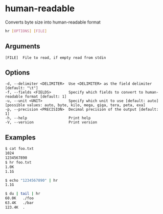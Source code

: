 # human-readable

Converts byte size into human-readable format

``` bash
hr [OPTIONS] [FILE]
```

## Arguments

```
[FILE]  File to read, if empty read from stdin
```

## Options

```
-d, --delimiter <DELIMITER>  Use <DELIMITER> as the field delimiter [default: "\t"]
-f, --fields <FIELDS>        Specify which fields to convert to human-readable format [default: 1]
-u, --unit <UNIT>            Specify which unit to use [default: auto] [possible values: auto, byte, kilo, mega, giga, tera, peta, exa]
-p, --precision <PRECISION>  Decimal precision of the output [default: 1]
-h, --help                   Print help
-V, --version                Print version
```

## Examples

``` bash
$ cat foo.txt
1024
1234567890
$ hr foo.txt
1.0K
1.1G

$ echo "1234567890" | hr
1.1G

$ du | tail | hr
60.0K   ./foo
63.4K   ./bar
123.4K  .
```
